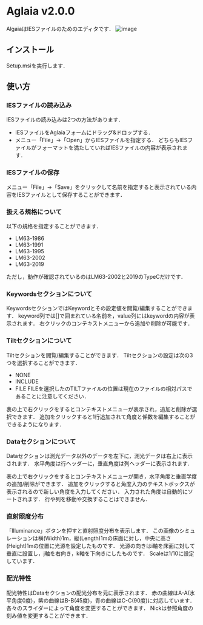 # Aglaia v2.0.0
AlgaiaはIESファイルのためのエディタです．
![image](https://github.com/popcorn088/Aglaia/assets/51944267/439809c9-fe0f-4c93-a250-eaef822ef922)

## インストール
Setup.msiを実行します．

## 使い方
### IESファイルの読み込み
IESファイルの読み込みは2つの方法があります．
* IESファイルをAglaiaフォームにドラッグ&ドロップする．
* メニュー「File」->「Open」からIESファイルを指定する．
どちらもIESファイルがフォーマットを満たしていればIESファイルの内容が表示されます．

### IESファイルの保存
メニュー「File」->「Save」をクリックして名前を指定すると表示されている内容をIESファイルとして保存することができます．

### 扱える規格について
以下の規格を指定することができます．
* LM63-1986
* LM63-1991
* LM63-1995
* LM63-2002
* LM63-2019

ただし，動作が確認されているのはLM63-2002と2019のTypeCだけです．

### Keywordsセクションについて
KeywordsセクションではKeywordとその設定値を閲覧/編集することができます．
keyword列では[]で囲まれている名前を，value列にはkeywordの内容が表示されます．
右クリックのコンテキストメニューから追加や削除が可能です．

### Tiltセクションについて
Tiltセクションを閲覧/編集することができます．
Tiltセクションの設定は次の3つを選択することができます．
* NONE
* INCLUDE
* FILE
FILEを選択したのTILTファイルの位置は現在のファイルの相対パスであることに注意してください．

表の上で右クリックをするとコンテキストメニューが表示され，追加と削除が選択できます．
追加をクリックすると1行追加されて角度と係数を編集することができるようになります．

### Dataセクションについて
Dataセクションは測光データ以外のデータを左下に，測光データは右上に表示されます．
水平角度は行ヘッダーに，垂直角度は列ヘッダーに表示されます．

表の上で右クリックをするとコンテキストメニューが開き，水平角度と垂直学度の追加/削除ができます．
追加をクリックすると角度入力のテキストボックスが表示されるので新しい角度を入力してください．
入力された角度は自動的にソートされます．
行や列を移動や交換することはできません．

### 直射照度分布
「Illuminance」ボタンを押すと直射照度分布を表示します．
この画像のシミュレーションは横(Width)1m，縦(Length)1mの床面に対し，中央に高さ(Height)1mの位置に光源を設定したものです．
光源の向きはi軸を床面に対して垂直に設置し，j軸を右向き，k軸を下向きにしたものです．
Scaleは1/10に設定しています．

### 配光特性
配光特性はDataセクションの配光分布を元に表示されます．
赤の曲線はA-A(水平角度0度)，紫の曲線はB-B(45度)，青の曲線はC-C(90度)に対応しています．
各々のスライダーによって角度を変更することができます．
Nickは参照角度の刻み値を変更することができます．
